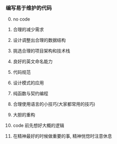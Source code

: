 ### 编写易于维护的代码

0. no code

0. 合理的减少需求

0. 设计调整出合理的数据结构

0. 挑选合理的项目架构和技术栈

0. 良好的英文命名能力

0. 代码规范

0. 设计模式的应用

0. 纯函数与契约编程

0. 合理使用语言的小技巧(大家都常用的技巧)

0. 大胆的重构

0. code 前先想好大概的逻辑

0. 在精神最好的时候做重要的事, 精神恍惚时注意休息
